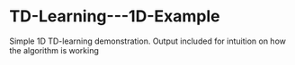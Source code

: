 # TD-Learning---1D-Example

Simple 1D TD-learning demonstration.
Output included for intuition on how the algorithm is working
